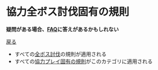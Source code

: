 # 協力全ボス討伐固有の規則

**疑問がある場合、[FAQ](https://www.speedrun.com/mcbe/thread/vdv9t)に答えがあるかもしれない**

[戻る](../README.md)

* すべての[全ボス討伐](./bosses.md)の規則が適用される
* すべての[協力プレイ固有の規則](../coop/README.md)がこのカテゴリに適用される

